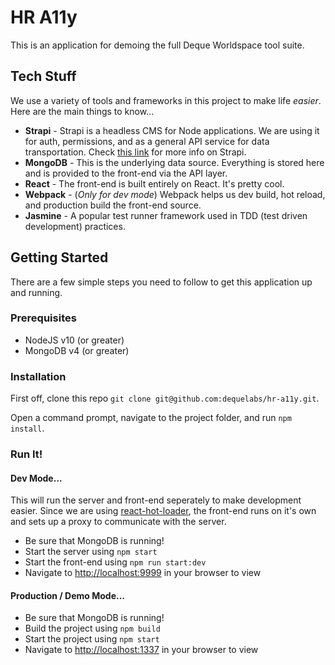 
# HR A11y
This is an application for demoing the full Deque Worldspace tool suite.

## Tech Stuff
We use a variety of tools and frameworks in this project to make life _easier_. Here are the main things to know...
* **Strapi** - Strapi is a headless CMS for Node applications. We are using it for auth, permissions, and as a general API service for data transportation. Check [this link](https://strapi.io/) for more info on Strapi.
* **MongoDB** - This is the underlying data source. Everything is stored here and is provided to the front-end via the API layer.
* **React** - The front-end is built entirely on React. It's pretty cool.
* **Webpack** - (_Only for dev mode_) Webpack helps us dev build, hot reload, and production build the front-end source.
* **Jasmine** - A popular test runner framework used in TDD (test driven development) practices.
 
## Getting Started
There are a few simple steps you need to follow to get this application up and running.

### Prerequisites
* NodeJS v10 (or greater)
* MongoDB v4 (or greater)
 
### Installation
First off, clone this repo `git clone git@github.com:dequelabs/hr-a11y.git`.

Open a command prompt, navigate to the project folder, and run `npm install`.
 
### Run It!

#### Dev Mode...
This will run the server and front-end seperately to make development easier. Since we are using [react-hot-loader](https://www.npmjs.com/package/react-hot-loader), the front-end runs on it's own and sets up a proxy to communicate with the server.
* Be sure that MongoDB is running!
* Start the server using `npm start`
* Start the front-end using `npm run start:dev`
* Navigate to [http://localhost:9999](http://localhost:9999) in your browser to view

#### Production / Demo Mode...
* Be sure that MongoDB is running!
* Build the project using `npm build`
* Start the project using `npm start`
* Navigate to [http://localhost:1337](http://localhost:1337) in your browser to view
